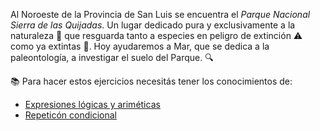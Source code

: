Al Noroeste de la Provincia de San Luis se encuentra el _Parque Nacional Sierra de las Quijadas_. Un lugar dedicado pura y exclusivamente a la naturaleza :herb: que resguarda tanto a especies en peligro de extinción :warning: como ya extintas :no_entry_sign:. Hoy ayudaremos a Mar, que se dedica a la paleontología, a investigar el suelo del Parque. :mag:

:books: Para hacer estos ejercicios necesitás tener los conocimientos de:

* [Expresiones lógicas y ariméticas](https://mumuki.io/primaria.sanluis/chapters/196-antiguas-expresiones)
* [Repeticón condicional](https://mumuki.io/primaria.sanluis/chapters/151-costumbres-entrelazadas) 